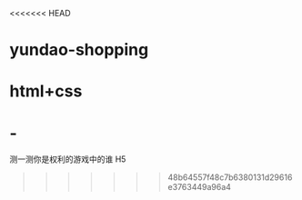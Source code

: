 <<<<<<< HEAD
# yundao-shopping
html+css
=======
# -
测一测你是权利的游戏中的谁  H5
>>>>>>> 48b64557f48c7b6380131d29616e3763449a96a4
